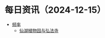 ﻿# 每日资讯（2024-12-15）

- [频率](https://pinlyu.com/atom.xml)
  - [仙湖植物园与弘法寺](https://pinlyu.com/posts/92/)
